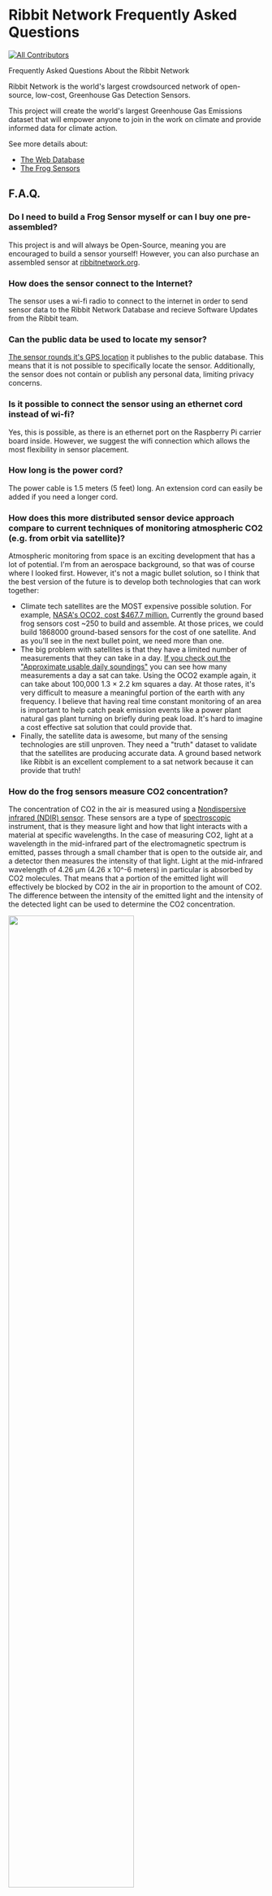 # Ribbit Network Frequently Asked Questions
<!-- ALL-CONTRIBUTORS-BADGE:START - Do not remove or modify this section -->
[![All Contributors](https://img.shields.io/badge/all_contributors-1-orange.svg?style=flat-square)](#contributors-)
<!-- ALL-CONTRIBUTORS-BADGE:END -->
Frequently Asked Questions About the Ribbit Network

Ribbit Network is the world's largest crowdsourced network of open-source, low-cost, Greenhouse Gas Detection Sensors.

This project will create the world's largest Greenhouse Gas Emissions dataset that will empower anyone to join in the work on climate and provide informed data for climate action.

See more details about:
* [The Web Database](https://github.com/Ribbit-Network/ribbit-network-dashboard/blob/main/README.md)
* [The Frog Sensors](https://github.com/Ribbit-Network/ribbit-network-frog-sensor)

## F.A.Q.

### Do I need to build a Frog Sensor myself or can I buy one pre-assembled?
This project is and will always be Open-Source, meaning you are encouraged to build a sensor yourself! However, you can also purchase an assembled sensor at [ribbitnetwork.org](https://ribbitnetwork.org/).

### How does the sensor connect to the Internet?
The sensor uses a wi-fi radio to connect to the internet in order to send sensor data to the Ribbit Network Database and recieve Software Updates from the Ribbit team.

### Can the public data be used to locate my sensor?
[The sensor rounds it's GPS location](https://github.com/Ribbit-Network/ribbit-network-frog-sensor/issues/41) it publishes to the public database. This means that it is not possible to specifically locate the sensor. Additionally, the sensor does not contain or publish any personal data, limiting privacy concerns.

### Is it possible to connect the sensor using an ethernet cord instead of wi-fi?
Yes, this is possible, as there is an ethernet port on the Raspberry Pi carrier board inside. However, we suggest the wifi connection which allows the most flexibility in sensor placement.

### How long is the power cord?
The power cable is 1.5 meters (5 feet) long. An extension cord can easily be added if you need a longer cord.

### How does this more distributed sensor device approach compare to current techniques of monitoring atmospheric CO2 (e.g. from orbit via satellite)?

Atmospheric monitoring from space is an exciting development that has a lot of potential. I'm from an aerospace background, so that was of course where I looked first. However, it's not a magic bullet solution, so I think that the best version of the future is to develop both technologies that can work together:
* Climate tech satellites are the MOST expensive possible solution. For example, [NASA's OCO2, cost $467.7 million.](https://www.jpl.nasa.gov/news/press_kits/oco2-launch-press-kit.pdf) Currently the ground based frog sensors cost ~250 to build and assemble. At those prices, we could build 1868000 ground-based sensors for the cost of one satellite. And as you'll see in the next bullet point, we need more than one.
* The big problem with satellites is that they have a limited number of measurements that they can take in a day. [If you check out the "Approximate usable
daily soundings"](https://en.wikipedia.org/wiki/Space-based_measurements_of_carbon_dioxide#List_of_instruments) you can see how many measurements a day a sat can take. Using the OCO2 example again, it can take about 100,000 1.3 × 2.2 km squares a day. At those rates, it's very difficult to measure a meaningful portion of the earth with any frequency. I believe that having real time constant monitoring of an area is important to help catch peak emission events like a power plant natural gas plant turning on briefly during peak load. It's hard to imagine a cost effective sat solution that could provide that.
* Finally, the satellite data is awesome, but many of the sensing technologies are still unproven. They need a "truth" dataset to validate that the satellites are producing accurate data. A ground based network like Ribbit is an excellent complement to a sat network because it can provide that truth! 

### How do the frog sensors measure CO2 concentration?

The concentration of CO2 in the air is measured using a [Nondispersive infrared (NDIR) sensor](https://en.wikipedia.org/wiki/Nondispersive_infrared_sensor). 
These sensors are a type of [spectroscopic](https://en.wikipedia.org/wiki/Spectroscopy) instrument, that is they measure light and how that light interacts with a material at specific wavelengths. 
In the case of measuring CO2, light at a wavelength in the mid-infrared part of the electromagnetic spectrum is emitted, passes through a small chamber that is open to the outside air, and a detector then measures the intensity of that light.
Light at the mid-infrared wavelength of 4.26 μm (4.26 x 10^-6 meters) in particular is absorbed by CO2 molecules.
That means that a portion of the emitted light will effectively be blocked by CO2 in the air in proportion to the amount of CO2. 
The difference between the intensity of the emitted light and the intensity of the detected light can be used to determine the CO2 concentration.

<a href="https://webbook.nist.gov/cgi/cbook.cgi?ID=C124389&Type=IR-SPEC&Index=1#IR-SPEC"><img src="co2_transmitance.jpg" width="70%"/></a> 

This plot from the National Institute of Standards and Technology shows the transmittance of light (y-axis) through CO2 across a range of wavelengths (x-axis). Note the narrow dip in transmittance down to nearly zero left of the 5 μm mark. This is the 4.26 μm [absorption band](https://en.wikipedia.org/wiki/Absorption_band) of CO2 that the NDIR sensors are looking for.

These measurements need to take into account air temperature and pressure, which is why the frog sensors also measure these properties. 
The [ideal gas law](https://en.wikipedia.org/wiki/Ideal_gas_law), in the form PV = nRT describes the relationship between the pressure (P),  volume (V), temperature (T), and amount of a gas substance (n) with the ideal gas constant (R).
We are interested in measuring the concentration of CO2 in ppm (parts per million) which is a ratio of the number of CO2 molecules to the total number of molecules in a sample volume of air.

The NDIR sensor however, is measuring through spectroscopy the amount of CO2 (n) in a particular volume (V).
Rearanging the ideal gas law equation we can get n/V = R(P/T), showing that concentration per volume (n/V) will be proportional to pressure (P) and inversely proportional to temperature (T).
This means that as air pressure increases more air molecules will be within the sample volume and we can expect the amount of CO2 detected in that volume to be greater even though the ratio of CO2 to total air molecules remains the same.
Conversely as temperature increases and air molecules move around faster fewer air molecules will be within the sample volume and we can expect the amount of CO2 detected in that volume to be smaller.
Read more details about how temperature and pressure affect NDIR CO2 measurements [here](https://www.bapihvac.com/wp-content/uploads/2011/04/Altitude_Temperature_and_CO2.pdf).

### What "should" the CO2 data look like?

If you have completed [assembling and setting up your frog sensor](https://github.com/Ribbit-Network/ribbit-network-frog-sensor/blob/main/assembly-instructions/0-start-here.md) or if you are looking at data on the [dashboard](https://ribbit-network.herokuapp.com/) you might be wondering what the CO2 data plotted over time "should" look like, or why it looks the way it does.

<img src="co2_example.jpg" width="70%"/>

#### Cycles and patterns:
Plants take up CO2 for use in photosynthesis during the day. Your CO2 sensor may pick up on this daily (also called diurnal) cycle! In areas with lots of vegetation, you may see CO2 concentrations rise during the nighttime when plants are not performing photosynthesis, but as the sun rises and plants "wake up" the CO2 levels may decrease. You can see evidence of this cycle in the plot above.

This plant-driven cycle also changes seasonally, with deciduous vegetation active in the summer lowering CO2 concentrations, and inactive in the winter allowing CO2 concentrations to rise. In fact, because most of Earth's forests are located in the Northern Hemisphere, this seasonal cycle can be seen in global estimates of atmospheric CO2. During the Northern Hemisphere summer global average CO2 is less than that in the Northern Hemisphere winter. Read more about the differences in CO2 patterns by latitude in [this article from the Scripps Institution of Oceanography](https://keelingcurve.ucsd.edu/2013/05/07/why-are-seasonal-co2-fluctuations-strongest-in-northern-latitudes/).

You may also see diurnal patterns caused by human activity. If your sensor is in an urban or suburban residential area you may see increases in CO2 concentration during peak hours of car traffic, such as from morning and afternoon commutes as people drive to and from workplaces. In the plot above, there are some rises in CO2 concentration (not the narrowest spikes though) around 8 am and 5 pm on the 17th that may be caused by car traffic.

For more examples, see [this research paper (Imasu & Tanabe, 2018)](http://dx.doi.org/10.3390/atmos9100367) which used NDIR CO2 sensors at different locations around Tokyo, Japan to look at CO2 concentration patterns.

#### Noisy data or spikes

You may see "noisy" data where the CO2 measurements bounces up and down minute to minute creating jagged lines on the plots (such as in the plot above). This is to be expected somewhat, and can likely be attributed to the accuracy of the NDIR sensors. These relatively low-cost sensors have a manufacturer stated accuracy of +/- 30 ppm. This means that even if the local CO2 concentration is not changing, the measurements may bounce around by this amount.

Do you see "spikes" in the CO2 concentration where it rises steeply much more than typical noise, then drops back down over the course of several minutes? This is likely not noise, but a true measurement of air with elevated CO2! Think about the placement of your sensor, is it near a road or parking lot where passing or idling cars can create a "cloud" of exhaust that blows by the sensor? These spikes are signatures of nearby CO2 sources before the gas has dispersed. The plot above has several big jumps in CO2 concentration in the morning and in the evening, likely due to the sensor being installed near a parking lot, it could be picking up on local emissions from cars coming and going from the parking lot.

### Is the current rise in atmospheric CO2 that is driving climate change caused by human activity (primarily burning fossil fuels)?

Yes. ([1](https://climate.nasa.gov/causes/),[2](https://www.climate.gov/news-features/climate-qa/are-humans-causing-or-contributing-global-warming),[3](https://ec.europa.eu/clima/change/causes_en),[4](https://keelingcurve.ucsd.edu/2018/09/19/is-the-current-rise-in-co2-definitely-caused-by-human-activities/),[5](https://www.climate.gov/news-features/climate-qa/which-emits-more-carbon-dioxide-volcanoes-or-human-activities),[6](https://www.edf.org/climate/9-ways-we-know-humans-triggered-climate-change),[7](https://skepticalscience.com/co2-increase-is-natural-not-human-caused.htm),[8](https://www.science.org.au/learning/general-audience/science-climate-change/3-are-human-activities-causing-climate-change),[9](https://www.metoffice.gov.uk/weather/climate-change/causes-of-climate-change),[10](https://royalsociety.org/topics-policy/projects/climate-change-evidence-causes/question-3/),[11](https://www.ucsusa.org/resources/are-humans-major-cause-global-warming))




## Contributors ✨

Thanks goes to these wonderful people ([emoji key](https://allcontributors.org/docs/en/emoji-key)):

<!-- ALL-CONTRIBUTORS-LIST:START - Do not remove or modify this section -->
<!-- prettier-ignore-start -->
<!-- markdownlint-disable -->
<table>
  <tr>
    <td align="center"><a href="https://spestana.github.io/"><img src="https://avatars.githubusercontent.com/u/650301?v=4?s=100" width="100px;" alt=""/><br /><sub><b>Steven Pestana</b></sub></a><br /><a href="#data-spestana" title="Data">🔣</a> <a href="https://github.com/Ribbit-Network/ribbit-network-faq/commits?author=spestana" title="Documentation">📖</a></td>
  </tr>
</table>

<!-- markdownlint-restore -->
<!-- prettier-ignore-end -->

<!-- ALL-CONTRIBUTORS-LIST:END -->

This project follows the [all-contributors](https://github.com/all-contributors/all-contributors) specification. Contributions of any kind welcome!
